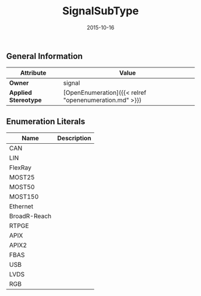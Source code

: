 ﻿---
title: SignalSubType
toc: false
type: specs
date: "2015-10-16"
draft: false
specification: VEC
version: 1.1.2
documentType: "Recommendation"
elementType: Class
classes:
  - SignalSubType
menu_name: vec-1.1.2
---


## General Information

| Attribute               | Value |
|-------------------------|-------|
| **Owner**               | signal |
| **Applied Stereotype**  | [OpenEnumeration]({{< relref "openenumeration.md" >}})<br/>  |

## Enumeration Literals
| Name          | **Description** |
|---------------|-----------------|
| CAN |  |
| LIN |  |
| FlexRay |  |
| MOST25 |  |
| MOST50 |  |
| MOST150 |  |
| Ethernet |  |
| BroadR-Reach |  |
| RTPGE |  |
| APIX |  |
| APIX2 |  |
| FBAS |  |
| USB |  |
| LVDS |  |
| RGB |  |
